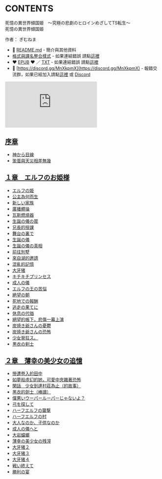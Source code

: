 # CONTENTS

死憶の異世界傾国姫　～究極の悲劇のヒロインめざしてTS転生～  
死憶の異世界傾国姫  

作者： ぎむねま  



- :closed_book: [README.md](README.md) - 簡介與其他資料
- [格式與譯名整合樣式](https://github.com/bluelovers/node-novel/blob/master/lib/locales/%E6%AD%BB%E6%86%B6%E3%81%AE%E7%95%B0%E4%B8%96%E7%95%8C%E5%82%BE%E5%9B%BD%E5%A7%AB%E3%80%80%EF%BD%9E%E7%A9%B6%E6%A5%B5%E3%81%AE%E6%82%B2%E5%8A%87%E3%81%AE%E3%83%92%E3%83%AD%E3%82%A4%E3%83%B3%E3%82%81%E3%81%96%E3%81%97%E3%81%A6TS%E8%BB%A2%E7%94%9F%EF%BD%9E.ts) - 如果連結錯誤 請點[這裡](https://github.com/bluelovers/node-novel/blob/master/lib/locales/)
-  :heart: [EPUB](https://gitlab.com/demonovel/epub-txt/blob/master/syosetu/%E6%AD%BB%E6%86%B6%E3%81%AE%E7%95%B0%E4%B8%96%E7%95%8C%E5%82%BE%E5%9B%BD%E5%A7%AB.epub) :heart:  ／ [TXT](https://gitlab.com/demonovel/epub-txt/blob/master/syosetu/out/%E6%AD%BB%E6%86%B6%E3%81%AE%E7%95%B0%E4%B8%96%E7%95%8C%E5%82%BE%E5%9B%BD%E5%A7%AB.out.txt) - 如果連結錯誤 請點[這裡](https://gitlab.com/demonovel/epub-txt/blob/master/syosetu/)
- :mega: [https://discord.gg/MnXkpmX](https://discord.gg/MnXkpmX) - 報錯交流群，如果已經加入請點[這裡](https://discordapp.com/channels/467794087769014273/467794088285175809) 或 [Discord](https://discordapp.com/channels/@me)


![導航目錄](https://chart.apis.google.com/chart?cht=qr&chs=150x150&chl=https://gitlab.com/novel-group/txt-source/blob/master/syosetu/死憶の異世界傾国姫　～究極の悲劇のヒロインめざしてTS転生～/導航目錄.md "導航目錄")




## [序章](00000_%E5%BA%8F%E7%AB%A0)

- [神から目線](00000_%E5%BA%8F%E7%AB%A0/00010_%E7%A5%9E%E3%81%8B%E3%82%89%E7%9B%AE%E7%B7%9A.txt)
- [笨蛋與天災相差無幾](00000_%E5%BA%8F%E7%AB%A0/00020_%E7%AC%A8%E8%9B%8B%E8%88%87%E5%A4%A9%E7%81%BD%E7%9B%B8%E5%B7%AE%E7%84%A1%E5%B9%BE.txt)


## [１章　エルフのお姫様](00010_%EF%BC%91%E7%AB%A0%E3%80%80%E3%82%A8%E3%83%AB%E3%83%95%E3%81%AE%E3%81%8A%E5%A7%AB%E6%A7%98)

- [エルフの姫](00010_%EF%BC%91%E7%AB%A0%E3%80%80%E3%82%A8%E3%83%AB%E3%83%95%E3%81%AE%E3%81%8A%E5%A7%AB%E6%A7%98/00010_%E3%82%A8%E3%83%AB%E3%83%95%E3%81%AE%E5%A7%AB.txt)
- [公主為何而生](00010_%EF%BC%91%E7%AB%A0%E3%80%80%E3%82%A8%E3%83%AB%E3%83%95%E3%81%AE%E3%81%8A%E5%A7%AB%E6%A7%98/00020_%E5%85%AC%E4%B8%BB%E7%82%BA%E4%BD%95%E8%80%8C%E7%94%9F.txt)
- [新しい家族](00010_%EF%BC%91%E7%AB%A0%E3%80%80%E3%82%A8%E3%83%AB%E3%83%95%E3%81%AE%E3%81%8A%E5%A7%AB%E6%A7%98/00030_%E6%96%B0%E3%81%97%E3%81%84%E5%AE%B6%E6%97%8F.txt)
- [廣播體操](00010_%EF%BC%91%E7%AB%A0%E3%80%80%E3%82%A8%E3%83%AB%E3%83%95%E3%81%AE%E3%81%8A%E5%A7%AB%E6%A7%98/00040_%E5%BB%A3%E6%92%AD%E9%AB%94%E6%93%8D.txt)
- [瓦斯燃燒器](00010_%EF%BC%91%E7%AB%A0%E3%80%80%E3%82%A8%E3%83%AB%E3%83%95%E3%81%AE%E3%81%8A%E5%A7%AB%E6%A7%98/00050_%E7%93%A6%E6%96%AF%E7%87%83%E7%87%92%E5%99%A8.txt)
- [生誕の儀の罠](00010_%EF%BC%91%E7%AB%A0%E3%80%80%E3%82%A8%E3%83%AB%E3%83%95%E3%81%AE%E3%81%8A%E5%A7%AB%E6%A7%98/00060_%E7%94%9F%E8%AA%95%E3%81%AE%E5%84%80%E3%81%AE%E7%BD%A0.txt)
- [兄長的授課](00010_%EF%BC%91%E7%AB%A0%E3%80%80%E3%82%A8%E3%83%AB%E3%83%95%E3%81%AE%E3%81%8A%E5%A7%AB%E6%A7%98/00070_%E5%85%84%E9%95%B7%E7%9A%84%E6%8E%88%E8%AA%B2.txt)
- [舞台の裏で](00010_%EF%BC%91%E7%AB%A0%E3%80%80%E3%82%A8%E3%83%AB%E3%83%95%E3%81%AE%E3%81%8A%E5%A7%AB%E6%A7%98/00080_%E8%88%9E%E5%8F%B0%E3%81%AE%E8%A3%8F%E3%81%A7.txt)
- [生誕の儀](00010_%EF%BC%91%E7%AB%A0%E3%80%80%E3%82%A8%E3%83%AB%E3%83%95%E3%81%AE%E3%81%8A%E5%A7%AB%E6%A7%98/00090_%E7%94%9F%E8%AA%95%E3%81%AE%E5%84%80.txt)
- [生誕の儀の真相](00010_%EF%BC%91%E7%AB%A0%E3%80%80%E3%82%A8%E3%83%AB%E3%83%95%E3%81%AE%E3%81%8A%E5%A7%AB%E6%A7%98/00100_%E7%94%9F%E8%AA%95%E3%81%AE%E5%84%80%E3%81%AE%E7%9C%9F%E7%9B%B8.txt)
- [前往別墅](00010_%EF%BC%91%E7%AB%A0%E3%80%80%E3%82%A8%E3%83%AB%E3%83%95%E3%81%AE%E3%81%8A%E5%A7%AB%E6%A7%98/00110_%E5%89%8D%E5%BE%80%E5%88%A5%E5%A2%85.txt)
- [來自湖的邀請](00010_%EF%BC%91%E7%AB%A0%E3%80%80%E3%82%A8%E3%83%AB%E3%83%95%E3%81%AE%E3%81%8A%E5%A7%AB%E6%A7%98/00120_%E4%BE%86%E8%87%AA%E6%B9%96%E7%9A%84%E9%82%80%E8%AB%8B.txt)
- [混亂的記憶](00010_%EF%BC%91%E7%AB%A0%E3%80%80%E3%82%A8%E3%83%AB%E3%83%95%E3%81%AE%E3%81%8A%E5%A7%AB%E6%A7%98/00130_%E6%B7%B7%E4%BA%82%E7%9A%84%E8%A8%98%E6%86%B6.txt)
- [大牙猪](00010_%EF%BC%91%E7%AB%A0%E3%80%80%E3%82%A8%E3%83%AB%E3%83%95%E3%81%AE%E3%81%8A%E5%A7%AB%E6%A7%98/00140_%E5%A4%A7%E7%89%99%E7%8C%AA.txt)
- [キチキチプリンセス](00010_%EF%BC%91%E7%AB%A0%E3%80%80%E3%82%A8%E3%83%AB%E3%83%95%E3%81%AE%E3%81%8A%E5%A7%AB%E6%A7%98/00150_%E3%82%AD%E3%83%81%E3%82%AD%E3%83%81%E3%83%97%E3%83%AA%E3%83%B3%E3%82%BB%E3%82%B9.txt)
- [成人の儀](00010_%EF%BC%91%E7%AB%A0%E3%80%80%E3%82%A8%E3%83%AB%E3%83%95%E3%81%AE%E3%81%8A%E5%A7%AB%E6%A7%98/00160_%E6%88%90%E4%BA%BA%E3%81%AE%E5%84%80.txt)
- [エルフの王の苦悩](00010_%EF%BC%91%E7%AB%A0%E3%80%80%E3%82%A8%E3%83%AB%E3%83%95%E3%81%AE%E3%81%8A%E5%A7%AB%E6%A7%98/00170_%E3%82%A8%E3%83%AB%E3%83%95%E3%81%AE%E7%8E%8B%E3%81%AE%E8%8B%A6%E6%82%A9.txt)
- [絶望の朝](00010_%EF%BC%91%E7%AB%A0%E3%80%80%E3%82%A8%E3%83%AB%E3%83%95%E3%81%AE%E3%81%8A%E5%A7%AB%E6%A7%98/00180_%E7%B5%B6%E6%9C%9B%E3%81%AE%E6%9C%9D.txt)
- [死地での報酬](00010_%EF%BC%91%E7%AB%A0%E3%80%80%E3%82%A8%E3%83%AB%E3%83%95%E3%81%AE%E3%81%8A%E5%A7%AB%E6%A7%98/00190_%E6%AD%BB%E5%9C%B0%E3%81%A7%E3%81%AE%E5%A0%B1%E9%85%AC.txt)
- [逃走の果てに](00010_%EF%BC%91%E7%AB%A0%E3%80%80%E3%82%A8%E3%83%AB%E3%83%95%E3%81%AE%E3%81%8A%E5%A7%AB%E6%A7%98/00200_%E9%80%83%E8%B5%B0%E3%81%AE%E6%9E%9C%E3%81%A6%E3%81%AB.txt)
- [休息の代価](00010_%EF%BC%91%E7%AB%A0%E3%80%80%E3%82%A8%E3%83%AB%E3%83%95%E3%81%AE%E3%81%8A%E5%A7%AB%E6%A7%98/00210_%E4%BC%91%E6%81%AF%E3%81%AE%E4%BB%A3%E4%BE%A1.txt)
- [絕望的帳下，悲傷一幕上演](00010_%EF%BC%91%E7%AB%A0%E3%80%80%E3%82%A8%E3%83%AB%E3%83%95%E3%81%AE%E3%81%8A%E5%A7%AB%E6%A7%98/00220_%E7%B5%95%E6%9C%9B%E7%9A%84%E5%B8%B3%E4%B8%8B%EF%BC%8C%E6%82%B2%E5%82%B7%E4%B8%80%E5%B9%95%E4%B8%8A%E6%BC%94.txt)
- [炭焼き爺さんの憂鬱](00010_%EF%BC%91%E7%AB%A0%E3%80%80%E3%82%A8%E3%83%AB%E3%83%95%E3%81%AE%E3%81%8A%E5%A7%AB%E6%A7%98/00230_%E7%82%AD%E7%84%BC%E3%81%8D%E7%88%BA%E3%81%95%E3%82%93%E3%81%AE%E6%86%82%E9%AC%B1.txt)
- [炭焼き爺さんの恐怖](00010_%EF%BC%91%E7%AB%A0%E3%80%80%E3%82%A8%E3%83%AB%E3%83%95%E3%81%AE%E3%81%8A%E5%A7%AB%E6%A7%98/00240_%E7%82%AD%E7%84%BC%E3%81%8D%E7%88%BA%E3%81%95%E3%82%93%E3%81%AE%E6%81%90%E6%80%96.txt)
- [少女発狂ス。](00010_%EF%BC%91%E7%AB%A0%E3%80%80%E3%82%A8%E3%83%AB%E3%83%95%E3%81%AE%E3%81%8A%E5%A7%AB%E6%A7%98/00250_%E5%B0%91%E5%A5%B3%E7%99%BA%E7%8B%82%E3%82%B9%E3%80%82.txt)
- [黒衣の剣士](00010_%EF%BC%91%E7%AB%A0%E3%80%80%E3%82%A8%E3%83%AB%E3%83%95%E3%81%AE%E3%81%8A%E5%A7%AB%E6%A7%98/00260_%E9%BB%92%E8%A1%A3%E3%81%AE%E5%89%A3%E5%A3%AB.txt)


## [２章　薄幸の美少女の追憶](00020_%EF%BC%92%E7%AB%A0%E3%80%80%E8%96%84%E5%B9%B8%E3%81%AE%E7%BE%8E%E5%B0%91%E5%A5%B3%E3%81%AE%E8%BF%BD%E6%86%B6)

- [慘遭卷入的田中](00020_%EF%BC%92%E7%AB%A0%E3%80%80%E8%96%84%E5%B9%B8%E3%81%AE%E7%BE%8E%E5%B0%91%E5%A5%B3%E3%81%AE%E8%BF%BD%E6%86%B6/00010_%E6%85%98%E9%81%AD%E5%8D%B7%E5%85%A5%E7%9A%84%E7%94%B0%E4%B8%AD.txt)
- [如夢般虛幻的她，可愛中夾雜著恐怖](00020_%EF%BC%92%E7%AB%A0%E3%80%80%E8%96%84%E5%B9%B8%E3%81%AE%E7%BE%8E%E5%B0%91%E5%A5%B3%E3%81%AE%E8%BF%BD%E6%86%B6/00020_%E5%A6%82%E5%A4%A2%E8%88%AC%E8%99%9B%E5%B9%BB%E7%9A%84%E5%A5%B9%EF%BC%8C%E5%8F%AF%E6%84%9B%E4%B8%AD%E5%A4%BE%E9%9B%9C%E8%91%97%E6%81%90%E6%80%96.txt)
- [閑話　少女到達村莊為止（的故事）](00020_%EF%BC%92%E7%AB%A0%E3%80%80%E8%96%84%E5%B9%B8%E3%81%AE%E7%BE%8E%E5%B0%91%E5%A5%B3%E3%81%AE%E8%BF%BD%E6%86%B6/00030_%E9%96%91%E8%A9%B1%E3%80%80%E5%B0%91%E5%A5%B3%E5%88%B0%E9%81%94%E6%9D%91%E8%8E%8A%E7%82%BA%E6%AD%A2%EF%BC%88%E7%9A%84%E6%95%85%E4%BA%8B%EF%BC%89.txt)
- [黑衣的劍士（棒讀）](00020_%EF%BC%92%E7%AB%A0%E3%80%80%E8%96%84%E5%B9%B8%E3%81%AE%E7%BE%8E%E5%B0%91%E5%A5%B3%E3%81%AE%E8%BF%BD%E6%86%B6/00040_%E9%BB%91%E8%A1%A3%E7%9A%84%E5%8A%8D%E5%A3%AB%EF%BC%88%E6%A3%92%E8%AE%80%EF%BC%89.txt)
- [僕悪いウーパールーパーじゃないよ？](00020_%EF%BC%92%E7%AB%A0%E3%80%80%E8%96%84%E5%B9%B8%E3%81%AE%E7%BE%8E%E5%B0%91%E5%A5%B3%E3%81%AE%E8%BF%BD%E6%86%B6/00050_%E5%83%95%E6%82%AA%E3%81%84%E3%82%A6%E3%83%BC%E3%83%91%E3%83%BC%E3%83%AB%E3%83%BC%E3%83%91%E3%83%BC%E3%81%98%E3%82%83%E3%81%AA%E3%81%84%E3%82%88%EF%BC%9F.txt)
- [弓を探して](00020_%EF%BC%92%E7%AB%A0%E3%80%80%E8%96%84%E5%B9%B8%E3%81%AE%E7%BE%8E%E5%B0%91%E5%A5%B3%E3%81%AE%E8%BF%BD%E6%86%B6/00060_%E5%BC%93%E3%82%92%E6%8E%A2%E3%81%97%E3%81%A6.txt)
- [ハーフエルフの襲撃](00020_%EF%BC%92%E7%AB%A0%E3%80%80%E8%96%84%E5%B9%B8%E3%81%AE%E7%BE%8E%E5%B0%91%E5%A5%B3%E3%81%AE%E8%BF%BD%E6%86%B6/00070_%E3%83%8F%E3%83%BC%E3%83%95%E3%82%A8%E3%83%AB%E3%83%95%E3%81%AE%E8%A5%B2%E6%92%83.txt)
- [ハーフエルフの村](00020_%EF%BC%92%E7%AB%A0%E3%80%80%E8%96%84%E5%B9%B8%E3%81%AE%E7%BE%8E%E5%B0%91%E5%A5%B3%E3%81%AE%E8%BF%BD%E6%86%B6/00080_%E3%83%8F%E3%83%BC%E3%83%95%E3%82%A8%E3%83%AB%E3%83%95%E3%81%AE%E6%9D%91.txt)
- [大人なのか、子供なのか](00020_%EF%BC%92%E7%AB%A0%E3%80%80%E8%96%84%E5%B9%B8%E3%81%AE%E7%BE%8E%E5%B0%91%E5%A5%B3%E3%81%AE%E8%BF%BD%E6%86%B6/00090_%E5%A4%A7%E4%BA%BA%E3%81%AA%E3%81%AE%E3%81%8B%E3%80%81%E5%AD%90%E4%BE%9B%E3%81%AA%E3%81%AE%E3%81%8B.txt)
- [成人の儀へと](00020_%EF%BC%92%E7%AB%A0%E3%80%80%E8%96%84%E5%B9%B8%E3%81%AE%E7%BE%8E%E5%B0%91%E5%A5%B3%E3%81%AE%E8%BF%BD%E6%86%B6/00100_%E6%88%90%E4%BA%BA%E3%81%AE%E5%84%80%E3%81%B8%E3%81%A8.txt)
- [大岩蟷螂](00020_%EF%BC%92%E7%AB%A0%E3%80%80%E8%96%84%E5%B9%B8%E3%81%AE%E7%BE%8E%E5%B0%91%E5%A5%B3%E3%81%AE%E8%BF%BD%E6%86%B6/00110_%E5%A4%A7%E5%B2%A9%E8%9F%B7%E8%9E%82.txt)
- [薄幸の美少女の残滓](00020_%EF%BC%92%E7%AB%A0%E3%80%80%E8%96%84%E5%B9%B8%E3%81%AE%E7%BE%8E%E5%B0%91%E5%A5%B3%E3%81%AE%E8%BF%BD%E6%86%B6/00120_%E8%96%84%E5%B9%B8%E3%81%AE%E7%BE%8E%E5%B0%91%E5%A5%B3%E3%81%AE%E6%AE%8B%E6%BB%93.txt)
- [大牙猪２](00020_%EF%BC%92%E7%AB%A0%E3%80%80%E8%96%84%E5%B9%B8%E3%81%AE%E7%BE%8E%E5%B0%91%E5%A5%B3%E3%81%AE%E8%BF%BD%E6%86%B6/00130_%E5%A4%A7%E7%89%99%E7%8C%AA%EF%BC%92.txt)
- [大牙猪３](00020_%EF%BC%92%E7%AB%A0%E3%80%80%E8%96%84%E5%B9%B8%E3%81%AE%E7%BE%8E%E5%B0%91%E5%A5%B3%E3%81%AE%E8%BF%BD%E6%86%B6/00140_%E5%A4%A7%E7%89%99%E7%8C%AA%EF%BC%93.txt)
- [大牙猪４](00020_%EF%BC%92%E7%AB%A0%E3%80%80%E8%96%84%E5%B9%B8%E3%81%AE%E7%BE%8E%E5%B0%91%E5%A5%B3%E3%81%AE%E8%BF%BD%E6%86%B6/00150_%E5%A4%A7%E7%89%99%E7%8C%AA%EF%BC%94.txt)
- [戦い終えて](00020_%EF%BC%92%E7%AB%A0%E3%80%80%E8%96%84%E5%B9%B8%E3%81%AE%E7%BE%8E%E5%B0%91%E5%A5%B3%E3%81%AE%E8%BF%BD%E6%86%B6/00160_%E6%88%A6%E3%81%84%E7%B5%82%E3%81%88%E3%81%A6.txt)
- [勝利の宴](00020_%EF%BC%92%E7%AB%A0%E3%80%80%E8%96%84%E5%B9%B8%E3%81%AE%E7%BE%8E%E5%B0%91%E5%A5%B3%E3%81%AE%E8%BF%BD%E6%86%B6/00170_%E5%8B%9D%E5%88%A9%E3%81%AE%E5%AE%B4.txt)

